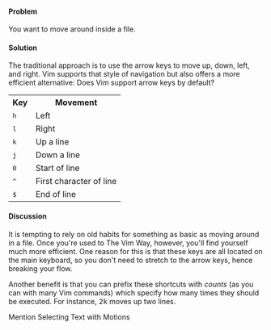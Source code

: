 <h4>Problem</h4>

You want to move around inside a file.

<h4>Solution</h4>

The traditional approach is to use the arrow keys to move up, down, left, and
right. Vim supports that style of navigation but also offers a more efficient
alternative: <span class="todo">Does Vim support arrow keys by default?</span>

<table>
  <tr><th>Key</th>        <th>Movement</th></tr>
  <tr><td><tt>h</tt></td> <td>Left</td></tr>
  <tr><td><tt>l</tt></td> <td>Right</td></tr>
  <tr><td><tt>k</tt></td> <td>Up a line</td></tr>
  <tr><td><tt>j</tt></td> <td>Down a line</td></tr>
  <tr><td><tt>0</tt></td> <td>Start of line</td></tr>
  <tr><td><tt>^</tt></td> <td>First character of line</td><tr>
  <tr><td><tt>$</tt></td> <td>End of line</td></tr>
</table>

<h4>Discussion</h4>

It is tempting to rely on old habits for something as basic as moving around
in a file. Once you're used to The Vim Way, however, you'll find yourself much
more efficient. One reason for this is that these keys are all located on the
main keyboard, so you don't need to stretch to the arrow keys, hence breaking
your flow.

Another benefit is that you can prefix these shortcuts with <i>counts</i> (as
you can with many Vim commands) which specify how many times they should be
executed. For instance, <tt>2k</tt> moves up two lines. 

<span class="todo">Mention Selecting Text with Motions</span>
